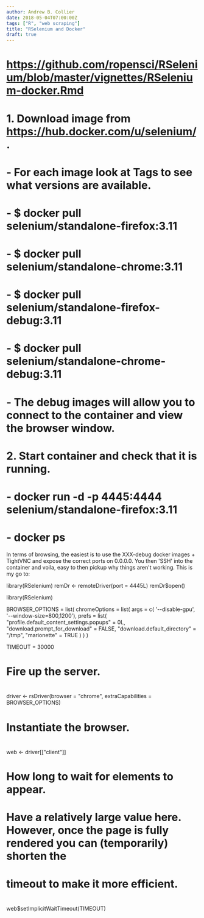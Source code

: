 ```yaml
---
author: Andrew B. Collier
date: 2018-05-04T07:00:00Z
tags: ["R", "web scraping"]
title: "RSelenium and Docker"
draft: true
---
```


# https://github.com/ropensci/RSelenium/blob/master/vignettes/RSelenium-docker.Rmd

# 1. Download image from https://hub.docker.com/u/selenium/.
#
# - For each image look at Tags to see what versions are available.
# - $ docker pull selenium/standalone-firefox:3.11
# - $ docker pull selenium/standalone-chrome:3.11
# - $ docker pull selenium/standalone-firefox-debug:3.11
# - $ docker pull selenium/standalone-chrome-debug:3.11
# - The debug images will allow you to connect to the container and view the browser window.
#
# 2. Start container and check that it is running.
#
# - docker run -d -p 4445:4444 selenium/standalone-firefox:3.11
# - docker ps

In terms of browsing, the easiest is to use the XXX-debug docker images + TightVNC and expose the correct ports on 0.0.0.0. You then 'SSH' into the container and voila, easy to then pickup why things aren't working. This is my go to:









library(RSelenium)
remDr <- remoteDriver(port = 4445L)
remDr$open()

library(RSelenium)

BROWSER_OPTIONS = list(
  chromeOptions = list(
    args = c(
      '--disable-gpu',
      '--window-size=800,1200'),
    prefs = list(
      "profile.default_content_settings.popups" = 0L,
      "download.prompt_for_download" = FALSE,
      "download.default_directory" = "/tmp",
      "marionette" = TRUE
    )
  )
)

TIMEOUT = 30000

# Fire up the server.
#
driver <- rsDriver(browser = "chrome", extraCapabilities = BROWSER_OPTIONS)
#
# Instantiate the browser.
#
web <- driver[["client"]]

# How long to wait for elements to appear.
#
# Have a relatively large value here. However, once the page is fully rendered you can (temporarily) shorten the
# timeout to make it more efficient.
#
web$setImplicitWaitTimeout(TIMEOUT)